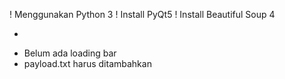 ! Menggunakan Python 3
! Install PyQt5
! Install Beautiful Soup 4

+

- Belum ada loading bar
- payload.txt harus ditambahkan
